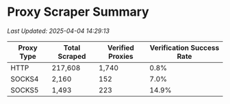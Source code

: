 # Proxy Scraper Summary

_Last Updated: 2025-04-04 14:29:13_

| Proxy Type | Total Scraped | Verified Proxies | Verification Success Rate |
|------------|--------------|------------------|--------------------------|
| HTTP | 217,608 | 1,740 | 0.8% |
| SOCKS4 | 2,160 | 152 | 7.0% |
| SOCKS5 | 1,493 | 223 | 14.9% |
